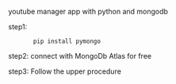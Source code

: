                             
 youtube manager app with python and mongodb

step1:                

           pip install pymongo 

step2:   connect with MongoDb Atlas for free 

step3:   Follow the upper procedure 
